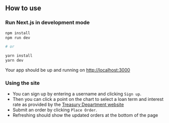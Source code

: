 ## How to use

### Run Next.js in development mode

```bash
npm install
npm run dev

# or

yarn install
yarn dev
```

Your app should be up and running on [http://localhost:3000](http://localhost:3000)

### Using the site

- You can sign up by entering a username and clicking `Sign up`.
- Then you can click a point on the chart to select a loan term and interest rate as provided by the [Treasury Department website](https://home.treasury.gov/resource-center/data-chart-center/interest-rates/TextView?type=daily_treasury_yield_curve&field_tdr_date_value=2024)
- Submit an order by clicking `Place Order`.
- Refreshing should show the updated orders at the bottom of the page
